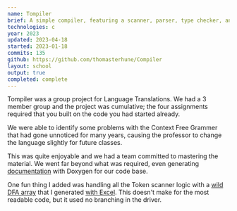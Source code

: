 ```yaml
---
name: Tompiler
brief: A simple compiler, featuring a scanner, parser, type checker, and code generator.
technologies: c
year: 2023
updated: 2023-04-18
started: 2023-01-18
commits: 135
github: https://github.com/thomasterhune/Compiler
layout: school
output: true
completed: complete
---
```


Tompiler was a group project for Language Translations. We had a 3 member group and the project was cumulative; the four assignments required that you built on the code you had started already.

We were able to identify some problems with the Context Free Grammer that had gone unnoticed for many years, causing the professor to change the language slightly for future classes.

This was quite enjoyable and we had a team committed to mastering the material. We went far beyond what was required, even generating [documentation](https://github.com/thomasterhune/Compiler/blob/main/docs/Reference%20Manual.pdf) with Doxygen for our code base.

One fun thing I added was handling all the Token scanner logic with a [wild DFA array](https://github.com/thomasterhune/Compiler/blob/f65656aa7ab2fa77e65b9ba83dfd90e971f57460/src/dfa.c#L340) that I generated [with Excel](https://github.com/thomasterhune/Compiler/raw/main/docs/fullDFA.xlsx). This doesn't make for the most readable code, but it used no branching in the driver.

